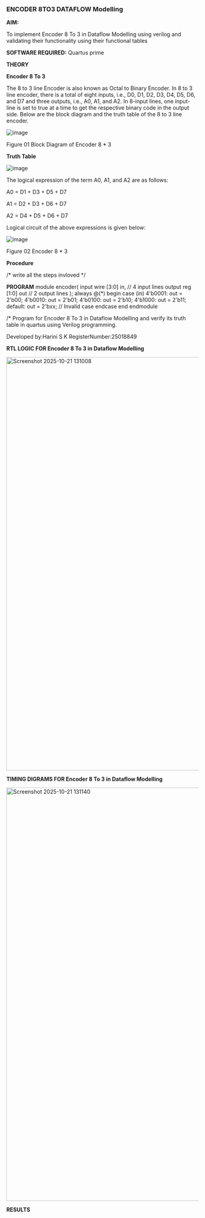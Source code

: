 ### ENCODER 8TO3 DATAFLOW Modelling

**AIM:**

To implement  Encoder 8 To 3 in Dataflow Modelling using verilog and validating their functionality using their functional tables

**SOFTWARE REQUIRED:** Quartus prime

**THEORY**

**Encoder 8 To 3**

The 8 to 3 line Encoder is also known as Octal to Binary Encoder. In 8 to 3 line encoder, there is a total of eight inputs, i.e., D0, D1, D2, D3, D4, D5, D6, and D7 and three outputs, i.e., A0, A1, and A2. In 8-input lines, one input-line is set to true at a time to get the respective binary code in the output side. Below are the block diagram and the truth table of the 8 to 3 line encoder.

![image](https://github.com/naavaneetha/ENCODER8TO3DATAFLOW/assets/154305477/0bc242c1-eb9e-4c47-afe5-30428470efc3)

Figure 01  Block Diagram of Encoder 8 * 3

**Truth Table**

![image](https://github.com/naavaneetha/ENCODER8TO3DATAFLOW/assets/154305477/35496b14-ae6e-4cd1-9abd-d6736b576575)

The logical expression of the term A0, A1, and A2 are as follows:

A0 = D1 + D3 + D5 + D7

A1 = D2 + D3 + D6 + D7

A2 = D4 + D5 + D6 + D7

Logical circuit of the above expressions is given below:

![image](https://github.com/naavaneetha/ENCODER8TO3DATAFLOW/assets/154305477/95acaee6-c873-4c75-89eb-ef09fb158053)

Figure 02  Encoder 8 * 3

**Procedure**

/* write all the steps invloved */

**PROGRAM**
module encoder(
    input  wire [3:0] in,   // 4 input lines
    output reg  [1:0] out   // 2 output lines
);
    always @(*) begin
        case (in)
            4'b0001: out = 2'b00;
            4'b0010: out = 2'b01;
            4'b0100: out = 2'b10;
            4'b1000: out = 2'b11;
            default: out = 2'bxx;  // Invalid case
        endcase
    end
endmodule


/* Program for Encoder 8 To 3 in Dataflow Modelling and verify its truth table in quartus using Verilog programming. 

Developed by:Harini S K
RegisterNumber:25018849


**RTL LOGIC FOR Encoder 8 To 3 in Dataflow Modelling**


<img width="1920" height="1080" alt="Screenshot 2025-10-21 131008" src="https://github.com/user-attachments/assets/6e3eb87a-a16c-4a77-9c0d-792b99b441d4" />




**TIMING DIGRAMS FOR Encoder 8 To 3 in Dataflow Modelling**

<img width="1920" height="1080" alt="Screenshot 2025-10-21 131140" src="https://github.com/user-attachments/assets/030fcead-3dd3-4a62-976a-66bdd83b0411" />






**RESULTS**




